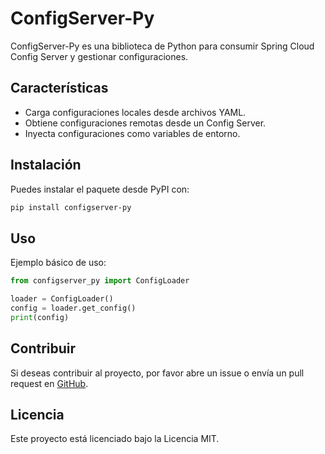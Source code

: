 # ConfigServer-Py

ConfigServer-Py es una biblioteca de Python para consumir Spring Cloud Config Server y gestionar configuraciones.

## Características
- Carga configuraciones locales desde archivos YAML.
- Obtiene configuraciones remotas desde un Config Server.
- Inyecta configuraciones como variables de entorno.

## Instalación
Puedes instalar el paquete desde PyPI con:
```bash
pip install configserver-py
```

## Uso
Ejemplo básico de uso:
```python
from configserver_py import ConfigLoader

loader = ConfigLoader()
config = loader.get_config()
print(config)
```

## Contribuir
Si deseas contribuir al proyecto, por favor abre un issue o envía un pull request en [GitHub](https://github.com/your-repo/backstage-lib).

## Licencia
Este proyecto está licenciado bajo la Licencia MIT.
